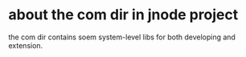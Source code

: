 about  the com dir in jnode project 
==

the com dir contains soem system-level libs for both developing and extension. 